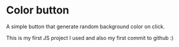 # Color button

A simple button that generate random background color on click. 

This is my first JS project I used and also my first commit to github :)
